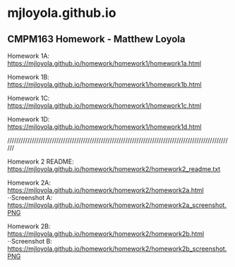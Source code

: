 # mjloyola.github.io
## CMPM163 Homework - Matthew Loyola ##

Homework 1A: https://mjloyola.github.io/homework/homework1/homework1a.html

Homework 1B: https://mjloyola.github.io/homework/homework1/homework1b.html

Homework 1C: https://mjloyola.github.io/homework/homework1/homework1c.html

Homework 1D: https://mjloyola.github.io/homework/homework1/homework1d.html

//////////////////////////////////////////////////////////////////////////////////////////////////////

Homework 2 README: https://mjloyola.github.io/homework/homework2/homework2_readme.txt

Homework 2A: https://mjloyola.github.io/homework/homework2/homework2a.html 
⋅⋅Screenshot A: https://mjloyola.github.io/homework/homework2/homework2a_screenshot.PNG

Homework 2B: https://mjloyola.github.io/homework/homework2/homework2b.html
⋅⋅Screenshot B: https://mjloyola.github.io/homework/homework2/homework2b_screenshot.PNG